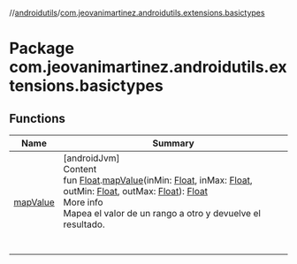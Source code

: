 //[androidutils](../index.md)/[com.jeovanimartinez.androidutils.extensions.basictypes](index.md)



# Package com.jeovanimartinez.androidutils.extensions.basictypes  


## Functions  
  
|  Name|  Summary| 
|---|---|
| <a name="com.jeovanimartinez.androidutils.extensions.basictypes//mapValue/kotlin.Float#kotlin.Float#kotlin.Float#kotlin.Float#kotlin.Float/PointingToDeclaration/"></a>[mapValue](map-value.md)| <a name="com.jeovanimartinez.androidutils.extensions.basictypes//mapValue/kotlin.Float#kotlin.Float#kotlin.Float#kotlin.Float#kotlin.Float/PointingToDeclaration/"></a>[androidJvm]  <br>Content  <br>fun [Float](https://kotlinlang.org/api/latest/jvm/stdlib/kotlin/-float/index.html).[mapValue](map-value.md)(inMin: [Float](https://kotlinlang.org/api/latest/jvm/stdlib/kotlin/-float/index.html), inMax: [Float](https://kotlinlang.org/api/latest/jvm/stdlib/kotlin/-float/index.html), outMin: [Float](https://kotlinlang.org/api/latest/jvm/stdlib/kotlin/-float/index.html), outMax: [Float](https://kotlinlang.org/api/latest/jvm/stdlib/kotlin/-float/index.html)): [Float](https://kotlinlang.org/api/latest/jvm/stdlib/kotlin/-float/index.html)  <br>More info  <br>Mapea el valor de un rango a otro y devuelve el resultado.  <br><br><br>

